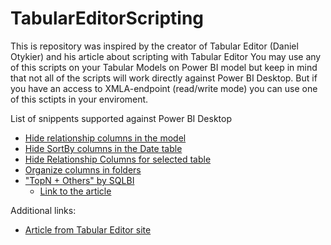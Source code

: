 # TabularEditorScripting
This is repository was inspired by the creator of Tabular Editor (Daniel Otykier) and his article about scripting with Tabular Editor
You may use any of this scripts on your Tabular Models on Power BI model but keep in mind that not all of the scripts will work directly against Power BI Desktop.
But if you have an access to XMLA-endpoint (read/write mode) you can use one of this sctipts in your enviroment.

List of snippents supported against Power BI Desktop
- [Hide relationship columns in the model](https://github.com/shiyanovg/TabularEditorScripting/blob/main/HideRelationshipColumnsInTheModel.csx)
- [Hide SortBy columns in the Date table](https://github.com/shiyanovg/TabularEditorScripting/blob/main/HideSortByColumnsInDateTable.csx)
- [Hide Relationship Columns for selected table](https://github.com/shiyanovg/TabularEditorScripting/blob/main/HideRelationshipColumnsForSelectedTable.csx)
- [Organize columns in folders](https://github.com/shiyanovg/TabularEditorScripting/blob/main/OrganizeColumnsInFolders.csx)
- ["TopN + Others" by SQLBI](https://github.com/shiyanovg/TabularEditorScripting/blob/main/TopN_PlusOthers.csx)
  - [Link to the article](https://www.sqlbi.com/articles/filtering-the-top-products-alongside-the-other-products-in-power-bi)

Additional links:
- [Article from Tabular Editor site](https://docs.tabulareditor.com/index.html)

